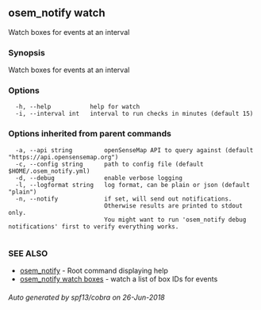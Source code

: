## osem_notify watch

Watch boxes for events at an interval

### Synopsis

Watch boxes for events at an interval

### Options

```
  -h, --help           help for watch
  -i, --interval int   interval to run checks in minutes (default 15)
```

### Options inherited from parent commands

```
  -a, --api string         openSenseMap API to query against (default "https://api.opensensemap.org")
  -c, --config string      path to config file (default $HOME/.osem_notify.yml)
  -d, --debug              enable verbose logging
  -l, --logformat string   log format, can be plain or json (default "plain")
  -n, --notify             if set, will send out notifications.
                           Otherwise results are printed to stdout only.
                           You might want to run 'osem_notify debug notifications' first to verify everything works.
                           
```

### SEE ALSO

* [osem_notify](osem_notify.md)	 - Root command displaying help
* [osem_notify watch boxes](osem_notify_watch_boxes.md)	 - watch a list of box IDs for events

###### Auto generated by spf13/cobra on 26-Jun-2018

